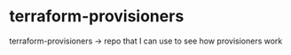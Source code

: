 # terraform-provisioners
terraform-provisioners -> repo that I can use to see how provisioners work 

